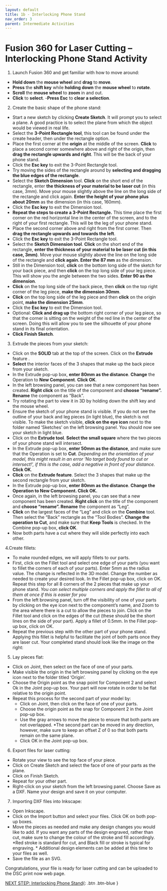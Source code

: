 ```yaml
---
layout: default
title: 1b - Interlocking Phone Stand
nav_order: 3
parent: Intermediate Activities
---
```


# Fusion 360 for Laser Cutting – Interlocking Phone Stand Activity
1. Launch Fusion 360 and get familiar with how to move around:
- **Hold down** the **mouse wheel** and **drag** to **move**.
- **Press** the **shift key** while **holding down** the **mouse wheel** to **rotate**.
- **Scroll** the **mouse wheel** to **zoom** in and out.
- **Click** to **select**.
-**Press Esc** to **clear a selection**.

2. Create the basic shape of the phone stand:
- Start a new sketch by clicking **Create Sketch**. It will prompt you to select a plane. A good practice is to select the plane from which the object would be viewed in real life.
- Select the **3-Point Rectangle tool**, this tool can be found under the create header, then under the rectangle option.
- Place the first corner at the **origin** at the middle of the screen. **Click** to place a second corner somewhere above and right of the origin, then **drag the rectangle upwards and right**. This will be the back of your phone stand.
- Click the **Esc key** to exit the 3-Point Rectangle tool.
- Try moving the sides of the rectangle around by **selecting and dragging the blue edges of the rectangle**.
- Select the **Sketch Dimension** tool.  **Click** on the short end of the rectangle, enter **the thickness of your material to be laser cut** (in this case, 3mm). Move your mouse slightly above the line on the long side of the rectangle and click again. **Enter the height of your phone plus about 20mm** as the dimension (in this case, 160mm). 
- Click the **Esc key** to exit the Dimension tool.
- **Repeat the steps to create a 3-Point Rectangle.** This time place the first corner on the red horizontal line in the center of the screen, and to the right of your first rectangle. This will be the leg of your phone stand.
- Place the second corner above and right from the first corner. Then **drag the rectangle upwards and towards the left**.
- Click the **Esc key** to exit the 3-Point Rectangle tool.
- Select the **Sketch Dimension tool**. **Click** on the short end of the rectangle, **enter the thickness of your material to be laser cut (in this case, 3mm)**. Move your mouse slightly above the line on the long side of the rectangle and **click again. Enter the 87 mm** as the dimension.
- Still in the Dimension tool, **click** on the bottom long side of the sketch for your back piece, and then **click** on the top long side of your leg piece. This will show you the angle between the two sides. **Enter 90 as the dimension**.
- **Click** on the top long side of the back piece, then **click** on the top right corner of the leg piece, **make the dimension 30mm**.
- **Click** on the top long side of the leg piece and then **click** on the origin point, **make the dimension 25mm**.
- Click the **Esc key** to exit the Dimension tool.
- Optional: **Click and drag up** the bottom right corner of your leg piece, so that the corner is sitting on the weight of the red line in the center of the screen. Doing this will allow you to see the silhouette of your phone stand in its final orientation. 
- **Click Finish Sketch**.
  
3. Extrude the pieces from your sketch:
- Click on the **SOLID** tab at the top of the screen. Click on the **Extrude** feature .
- **Select** the interior faces of the 3 shapes that make up the back piece from your sketch.
- In the Extrude pop-up box, **enter 80mm as the distance**. **Change** the Operation to **New Component**. **Click OK**.
- In the left browsing panel, you can see that a new component has been created. **Right click** on the title of the component and **choose “rename”. Rename** the component as “Back”.
- Try rotating the part to view it in 3D by holding down the shift key and the mouse wheel.
- Ensure the sketch of your phone stand is visible. If you do not see the outline of your back and leg pieces (in light blue), the sketch is not visible. To make the sketch visible, **click on the eye icon** next to the folder named ‘Sketches’ on the left browsing panel. You should now see your sketch in light blue.
- Click on the **Extrude tool**. **Select the small square** where the two pieces of your phone stand will intersect.
- In the Extrude pop-up box, **enter 50mm as the distance**, and make sure that the Operation is set to **Cut**. *Depending on the orientation of your model, this might result in an error ‘No target body found to cut or intersect!’, if this is the case, add a negative in front of your distance.* **Click OK**.
- **Click** on the **Extrude feature**. Select the 3 shapes that make up the second rectangle from your sketch.
- In the Extrude pop-up box, **enter 80mm as the distance**. **Change the Operation to New Component. Click OK.**
- Once again, in the left browsing panel, you can see that a new component has been created. **Right click** on the title of the component and **choose “rename”. Rename** the component as “Leg”.
- **Click** on the largest faces of the “Leg” and click on the **Combine** tool. Then select the “Back” rectangle as the “Tool Bodies”. **Change the operation to Cut**, and make sure that **Keep Tools** is checked. In the Combine pop-up box, **click OK**.
- Now both parts have a cut where they will slide perfectly into each other. 

4.Create fillets: 
- To make rounded edges, we will apply fillets to our parts.
- First, click on the Fillet tool and select one edge of your parts (you want to fillet the corners of each of your parts). Enter 5mm as the radius value. The change is reflected in the 3D model. Change the number as needed to create your desired look. In the Fillet pop-up box, click on OK. Repeat this step for all 8 corners of the 2 pieces that make up your phone stand. *You can select multiple corners and apply the fillet to all of them at once if this is easier for you*
- From the left browsing panel, turn off the visibility of one of your parts by clicking on the eye icon next to the component’s name, and Zoom to the area where there is a cut to allow the pieces to join. Click on the Fillet tool and click on the edges of the cut (these should be the short lines on the side of your part). Apply a fillet of 0.5mm. In the Fillet pop-up box, click on OK.
- Repeat the previous step with the other part of your phone stand. Applying this fillet is helpful to facilitate the joint of both parts once they are laser cut. Your completed stand should look like the image on the right: 

5. Lay pieces flat:
- Click on Joint, then select on the face of one of your parts.
- Make visible the origin in the left browsing panel by clicking on the eye icon next to the folder titled ‘Origin’.
- Choose the Origin point as the snap point for Component 2 and select Ok in the Joint pop-up box. Your part will now rotate in order to be flat relative to the origin point.
- Repeat this process for the second part of your model by:
    - Click on Joint, then click on the face of one of your parts.
    - Choose the origin point as the snap for Component 2 in the Joint pop-up box.
    - Use the gray arrows to move the piece to ensure that both parts are not overlapped. *The second part can be moved in any direction, however, make sure to keep an offset Z of 0 so that both parts remain on the same plane.
    - Click OK in the Joint pop-up box.

6. Export files for laser cutting:
- Rotate your view to see the top face of your piece.
- Click on Create Sketch and select the face of one of your parts as the plane.
- Click on Finish Sketch.
- Repeat for your other part.
- Right-click on your sketch from the left browsing panel. Choose Save as a DXF. Name your design and save it on your computer. 

7. Importing DXF files into Inkscape:
- Open Inkscape.
- Click on the Import button and select your files. Click OK on both pop-up boxes.
- Move the pieces as needed and make any design changes you would like to add. If you want any parts of the design engraved, rather than cut, make sure to change the colour of the stroke and fill accordingly. *Red stroke is standard for cut, and Black fill or stroke is typical for engraving. * Additional design elements can be added at this time to your files as well.
- Save the file as an SVG.

Congratulations, your file is ready for laser cutting and can be uploaded to the DSC print now web page. 




[NEXT STEP: Interlocking Phone Stand](1b-phone-stand.html){: .btn .btn-blue }
